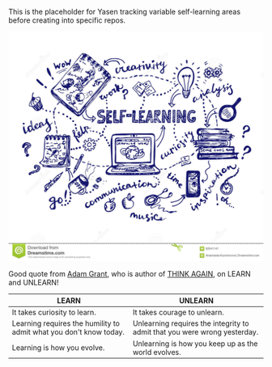 This is the placeholder for Yasen tracking variable self-learning areas before creating into specific repos.

![SelfLeaning Logo Image](img/self-learning.jpg)

Good quote from [Adam Grant](https://www.linkedin.com/in/adammgrant/), who is author of [THINK AGAIN](https://github.com/yasenstar/books/blob/main/Think_Again.md), on LEARN and UNLEARN!

| LEARN                                                        | UNLEARN                                                      |
| ------------------------------------------------------------ | ------------------------------------------------------------ |
| It takes curiosity to learn.                                 | It takes courage to unlearn.                                 |
| Learning requires the humility to admit what you don't know today. | Unlearning requires the integrity to admit that you were wrong yesterday. |
| Learning is how you evolve.                                  | Unlearning is how you keep up as the world evolves.          |

